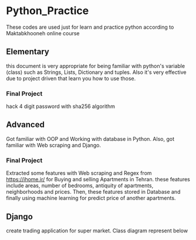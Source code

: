 # Python_Practice

These codes are used just for learn and practice python according to Maktabkhooneh online course

## Elementary

this document is very appropriate for being familiar with python's variable (class) such as Strings, Lists, Dictionary and tuples.
Also it's very effective due to project driven that learn you how to use those.

### Final Project

hack 4 digit password with sha256 algorithm 

## Advanced

Got familiar with OOP and Working with database in Python. Also, got familiar with Web scraping and Django.

### Final Project

Extracted some features with Web scraping and Regex from https://ihome.ir/ for Buying and selling Apartments in Tehran.
these features include areas, number of bedrooms, antiquity of apartments, neighborhoods and prices.
Then, these features stored in Database and finally using machine learning for predict price of another apartments.

## Django

create trading application for super market.
Class diagram represent below
